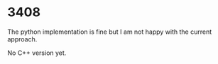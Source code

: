 # 3408

The python implementation is fine but I am not happy with the current approach.

No C++ version yet.

